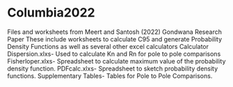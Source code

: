 # Columbia2022
Files and worksheets from Meert and Santosh (2022) Gondwana Research Paper
These include worksheets to calculate C95 and generate Probability Density Functions as well as several other excel calculators
Calculator Dispersion.xlxs- Used to calculate Kn and Rn for pole to pole comparisons
Fisherloper.xlxs- Spreadsheet to calculate maximum value of the probability density function.
PDFcalc.xlxs- Spreadsheet to sketch probability density functions. 
Supplementary Tables- Tables for Pole to Pole Comparisons.
